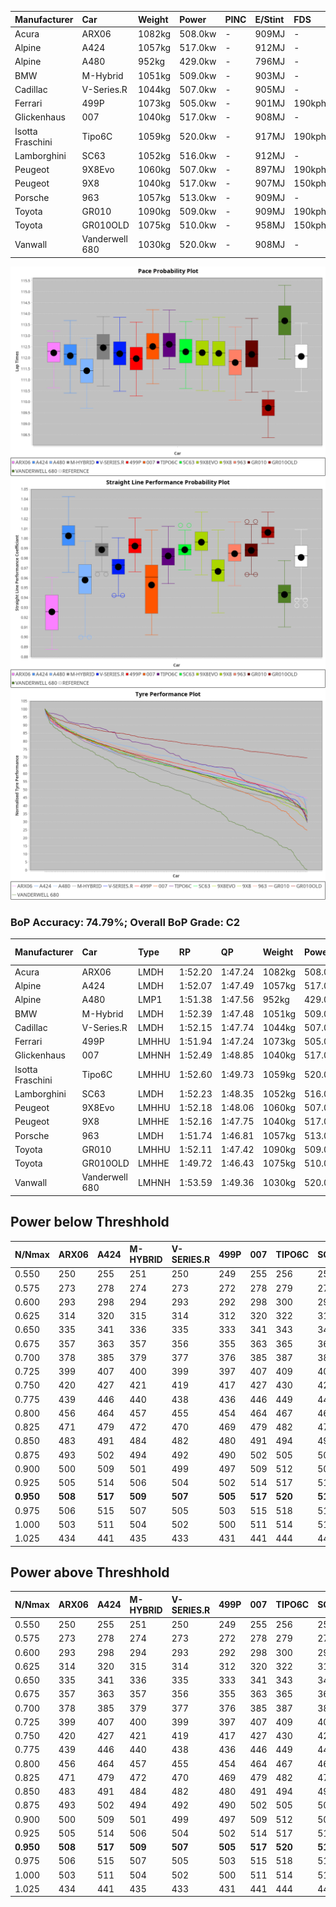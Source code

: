 | Manufacturer     | Car            | Weight | Power   | PINC    | E/Stint | FDS     |
|:-|:-|:-|:-|:-|:-|:-|
| Acura            | ARX06          | 1082kg | 508.0kw |    -    | 909MJ   |    -    |
| Alpine           | A424           | 1057kg | 517.0kw |    -    | 912MJ   |    -    |
| Alpine           | A480           | 952kg  | 429.0kw |    -    | 796MJ   |    -    |
| BMW              | M-Hybrid       | 1051kg | 509.0kw |    -    | 903MJ   |    -    |
| Cadillac         | V-Series.R     | 1044kg | 507.0kw |    -    | 905MJ   |    -    |
| Ferrari          | 499P           | 1073kg | 505.0kw |    -    | 901MJ   | 190kph  |
| Glickenhaus      | 007            | 1040kg | 517.0kw |    -    | 908MJ   |    -    |
| Isotta Fraschini | Tipo6C         | 1059kg | 520.0kw |    -    | 917MJ   | 190kph  |
| Lamborghini      | SC63           | 1052kg | 516.0kw |    -    | 912MJ   |    -    |
| Peugeot          | 9X8Evo         | 1060kg | 507.0kw |    -    | 897MJ   | 190kph  |
| Peugeot          | 9X8            | 1040kg | 517.0kw |    -    | 907MJ   | 150kph  |
| Porsche          | 963            | 1057kg | 513.0kw |    -    | 909MJ   |    -    |
| Toyota           | GR010          | 1090kg | 509.0kw |    -    | 909MJ   | 190kph  |
| Toyota           | GR010OLD       | 1075kg | 510.0kw |    -    | 958MJ   | 150kph  |
| Vanwall          | Vanderwell 680 | 1030kg | 520.0kw |    -    | 908MJ   |    -    |

![PACECHART](./IMG/ACOMETHOD.png)
![STRAIGHTLINEPERFORMANCECHART](./IMG/ACOMETHOD_sp.png)
![TYREPERFORMANCECHART](./IMG/ACOMETHOD_tw.png)

### BoP Accuracy: 74.79%; Overall BoP Grade: C2
| Manufacturer     | Car            | Type  | RP      | QP      | Weight | Power¹  | Threshhold | PINC    | Power²   | E/Stint | AVG Vmax  | FDS     | RDLC | L/Stint | BOP-Grade | Model Accuracy | Model Points | Match%  | SimDiff |
|:-|:-|:-|:-|:-|:-|:-|:-|:-|:-|:-|:-|:-|:-|:-|:-|:-|:-|:-|:-|
| Acura            | ARX06          | LMDH  | 1:52.20 | 1:47.24 | 1082kg | 508.0kw | 210.0kph   |    -    | 508.00kw |  909MJ  | 277.49kph |    -    | 0.99 | 29      | +B2       | 100.00%        | 996          | 80.72%  | ±0.38s  |
| Alpine           | A424           | LMDH  | 1:52.07 | 1:47.49 | 1057kg | 517.0kw | 210.0kph   |    -    | 517.00kw |  912MJ  | 290.97kph |    -    | 1.00 | 29      | ~A1       | 99.61%         | 762          | 99.18%  | #       |
| Alpine           | A480           | LMP1  | 1:51.38 | 1:47.56 |  952kg | 429.0kw | 210.0kph   |    -    | 429.00kw |  796MJ  | 281.28kph |    -    | 0.97 | 27      | -D1       | 100.00%        | 1173         | 65.70%  | ±0.75s  |
| BMW              | M-Hybrid       | LMDH  | 1:52.39 | 1:47.48 | 1051kg | 509.0kw | 210.0kph   |    -    | 509.00kw |  903MJ  | 288.25kph |    -    | 1.01 | 29      | +B1       | 100.00%        | 1826         | 88.10%  | ±1.13s  |
| Cadillac         | V-Series.R     | LMDH  | 1:52.15 | 1:47.74 | 1044kg | 507.0kw | 210.0kph   |    -    | 507.00kw |  905MJ  | 285.90kph |    -    | 1.02 | 29      | ~A1       | 99.00%         | 3184         | 97.06%  | ±0.38s  |
| Ferrari          | 499P           | LMHHU | 1:51.94 | 1:47.24 | 1073kg | 505.0kw | 210.0kph   |    -    | 505.00kw |  901MJ  | 287.38kph | 190kph  | 1.01 | 29      | ~A1       | 98.07%         | 3550         | 98.93%  | ±1.26s  |
| Glickenhaus      | 007            | LMHNH | 1:52.49 | 1:48.85 | 1040kg | 517.0kw | 210.0kph   |    -    | 517.00kw |  908MJ  | 284.48kph |    -    | 0.96 | 29      | +C1       | 94.48%         | 2311         | 77.65%  | ±0.75s  |
| Isotta Fraschini | Tipo6C         | LMHHU | 1:52.60 | 1:49.73 | 1059kg | 520.0kw | 210.0kph   |    -    | 520.00kw |  917MJ  | 288.26kph | 190kph  | 1.04 | 29      | +Ω1       | 96.81%         | 91           | 39.01%  | #       |
| Lamborghini      | SC63           | LMDH  | 1:52.23 | 1:48.35 | 1052kg | 516.0kw | 210.0kph   |    -    | 516.00kw |  912MJ  | 288.70kph |    -    | 1.03 | 29      | +A2       | 100.00%        | 529          | 92.98%  | ±0.57s  |
| Peugeot          | 9X8Evo         | LMHHU | 1:52.18 | 1:48.06 | 1060kg | 507.0kw | 210.0kph   |    -    | 507.00kw |  897MJ  | 288.86kph | 190kph  | 0.99 | 29      | +B1       | 99.21%         | 377          | 88.97%  | #       |
| Peugeot          | 9X8            | LMHHE | 1:52.16 | 1:47.75 | 1040kg | 517.0kw | 210.0kph   |    -    | 517.00kw |  907MJ  | 286.44kph | 150kph  | 1.03 | 29      | ~A1       | 99.52%         | 4561         | 100.00% | ±0.24s  |
| Porsche          | 963            | LMDH  | 1:51.74 | 1:46.81 | 1057kg | 513.0kw | 210.0kph   |    -    | 513.00kw |  909MJ  | 287.92kph |    -    | 1.00 | 29      | -B1       | 99.96%         | 10176        | 87.67%  | ±0.63s  |
| Toyota           | GR010          | LMHHU | 1:52.11 | 1:47.42 | 1090kg | 509.0kw | 210.0kph   |    -    | 509.00kw |  909MJ  | 286.14kph | 190kph  | 1.00 | 29      | ~A1       | 99.95%         | 5509         | 100.00% | ±0.58s  |
| Toyota           | GR010OLD       | LMHHE | 1:49.72 | 1:46.43 | 1075kg | 510.0kw | 210.0kph   |    -    | 510.00kw |  958MJ  | 289.90kph | 150kph  | 1.01 | 29      | -Ω2       | 100.00%        | 351          | -35.53% | #       |
| Vanwall          | Vanderwell 680 | LMHNH | 1:53.59 | 1:49.36 | 1030kg | 520.0kw | 210.0kph   |    -    | 520.00kw |  908MJ  | 283.82kph |    -    | 1.01 | 29      | +Ω1       | 99.23%         | 387          | 41.36%  | ±0.72s  |

## Power below Threshhold
| N/Nmax    | ARX06   | A424    | M-HYBRID | V-SERIES.R | 499P    | 007     | TIPO6C  | SC63    | 9X8EVO  | 9X8     | 963     | GR010   | GR010OLD | VANDERWELL 680 | ​     | RPM      | A480    |
|:-|:-|:-|:-|:-|:-|:-|:-|:-|:-|:-|:-|:-|:-|:-|:-|:-|:-|
|  0.550    |  250    |  255    |  251     |  250       |  249    |  255    |  256    |  254    |  250    |  255    |  253    |  251    |  251     |  256           |  ​    |   --     |   -     |
|  0.575    |  273    |  278    |  274     |  273       |  272    |  278    |  279    |  277    |  273    |  278    |  276    |  274    |  274     |  279           |  ​    |   --     |   -     |
|  0.600    |  293    |  298    |  294     |  293       |  292    |  298    |  300    |  298    |  293    |  298    |  296    |  294    |  295     |  300           |  ​    |   --     |   -     |
|  0.625    |  314    |  320    |  315     |  314       |  312    |  320    |  322    |  319    |  314    |  320    |  317    |  315    |  316     |  322           |  ​    |   --     |   -     |
|  0.650    |  335    |  341    |  336     |  335       |  333    |  341    |  343    |  340    |  335    |  341    |  338    |  336    |  337     |  343           |  ​    |   --     |   -     |
|  0.675    |  357    |  363    |  357     |  356       |  355    |  363    |  365    |  362    |  356    |  363    |  360    |  357    |  358     |  365           |  ​    |   --     |   -     |
|  0.700    |  378    |  385    |  379     |  377       |  376    |  385    |  387    |  384    |  377    |  385    |  382    |  379    |  380     |  387           |  ​    |   --     |   -     |
|  0.725    |  399    |  407    |  400     |  399       |  397    |  407    |  409    |  406    |  399    |  407    |  403    |  400    |  401     |  409           |  ​    |   --     |   -     |
|  0.750    |  420    |  427    |  421     |  419       |  417    |  427    |  430    |  427    |  419    |  427    |  424    |  421    |  422     |  430           |  ​    |   --     |   -     |
|  0.775    |  439    |  446    |  440     |  438       |  436    |  446    |  449    |  446    |  438    |  446    |  443    |  440    |  441     |  449           |  ​    |  5000    |  252    |
|  0.800    |  456    |  464    |  457     |  455       |  454    |  464    |  467    |  463    |  455    |  464    |  461    |  457    |  458     |  467           |  ​    |  5500    |  297    |
|  0.825    |  471    |  479    |  472     |  470       |  469    |  479    |  482    |  478    |  470    |  479    |  476    |  472    |  473     |  482           |  ​    |  6000    |  332    |
|  0.850    |  483    |  491    |  484     |  482       |  480    |  491    |  494    |  490    |  482    |  491    |  487    |  484    |  485     |  494           |  ​    |  6500    |  375    |
|  0.875    |  493    |  502    |  494     |  492       |  490    |  502    |  505    |  501    |  492    |  502    |  498    |  494    |  495     |  505           |  ​    |  7000    |  419    |
|  0.900    |  500    |  509    |  501     |  499       |  497    |  509    |  512    |  508    |  499    |  509    |  505    |  501    |  502     |  512           |  ​    |  7500    |  430    |
|  0.925    |  505    |  514    |  506     |  504       |  502    |  514    |  517    |  513    |  504    |  514    |  510    |  506    |  507     |  517           |  ​    |  8000    |  426    |
| **0.950** | **508** | **517** | **509**  | **507**    | **505** | **517** | **520** | **516** | **507** | **517** | **513** | **509** | **510**  | **520**        | **​** | **8500** | **429** |
|  0.975    |  506    |  515    |  507     |  505       |  503    |  515    |  518    |  514    |  505    |  515    |  511    |  507    |  508     |  518           |  ​    |  9000    |  214    |
|  1.000    |  503    |  511    |  504     |  502       |  500    |  511    |  514    |  510    |  502    |  511    |  507    |  504    |  505     |  514           |  ​    |   --     |   -     |
|  1.025    |  434    |  441    |  435     |  433       |  431    |  441    |  444    |  441    |  433    |  441    |  438    |  435    |  436     |  444           |  ​    |   --     |   -     |

## Power above Threshhold
| N/Nmax    | ARX06   | A424    | M-HYBRID | V-SERIES.R | 499P    | 007     | TIPO6C  | SC63    | 9X8EVO  | 9X8     | 963     | GR010   | GR010OLD | VANDERWELL 680 | ​     | RPM      | A480    |
|:-|:-|:-|:-|:-|:-|:-|:-|:-|:-|:-|:-|:-|:-|:-|:-|:-|:-|
|  0.550    |  250    |  255    |  251     |  250       |  249    |  255    |  256    |  254    |  250    |  255    |  253    |  251    |  251     |  256           |  ​    |   --     |   -     |
|  0.575    |  273    |  278    |  274     |  273       |  272    |  278    |  279    |  277    |  273    |  278    |  276    |  274    |  274     |  279           |  ​    |   --     |   -     |
|  0.600    |  293    |  298    |  294     |  293       |  292    |  298    |  300    |  298    |  293    |  298    |  296    |  294    |  295     |  300           |  ​    |   --     |   -     |
|  0.625    |  314    |  320    |  315     |  314       |  312    |  320    |  322    |  319    |  314    |  320    |  317    |  315    |  316     |  322           |  ​    |   --     |   -     |
|  0.650    |  335    |  341    |  336     |  335       |  333    |  341    |  343    |  340    |  335    |  341    |  338    |  336    |  337     |  343           |  ​    |   --     |   -     |
|  0.675    |  357    |  363    |  357     |  356       |  355    |  363    |  365    |  362    |  356    |  363    |  360    |  357    |  358     |  365           |  ​    |   --     |   -     |
|  0.700    |  378    |  385    |  379     |  377       |  376    |  385    |  387    |  384    |  377    |  385    |  382    |  379    |  380     |  387           |  ​    |   --     |   -     |
|  0.725    |  399    |  407    |  400     |  399       |  397    |  407    |  409    |  406    |  399    |  407    |  403    |  400    |  401     |  409           |  ​    |   --     |   -     |
|  0.750    |  420    |  427    |  421     |  419       |  417    |  427    |  430    |  427    |  419    |  427    |  424    |  421    |  422     |  430           |  ​    |   --     |   -     |
|  0.775    |  439    |  446    |  440     |  438       |  436    |  446    |  449    |  446    |  438    |  446    |  443    |  440    |  441     |  449           |  ​    |  5000    |  252    |
|  0.800    |  456    |  464    |  457     |  455       |  454    |  464    |  467    |  463    |  455    |  464    |  461    |  457    |  458     |  467           |  ​    |  5500    |  297    |
|  0.825    |  471    |  479    |  472     |  470       |  469    |  479    |  482    |  478    |  470    |  479    |  476    |  472    |  473     |  482           |  ​    |  6000    |  332    |
|  0.850    |  483    |  491    |  484     |  482       |  480    |  491    |  494    |  490    |  482    |  491    |  487    |  484    |  485     |  494           |  ​    |  6500    |  375    |
|  0.875    |  493    |  502    |  494     |  492       |  490    |  502    |  505    |  501    |  492    |  502    |  498    |  494    |  495     |  505           |  ​    |  7000    |  419    |
|  0.900    |  500    |  509    |  501     |  499       |  497    |  509    |  512    |  508    |  499    |  509    |  505    |  501    |  502     |  512           |  ​    |  7500    |  430    |
|  0.925    |  505    |  514    |  506     |  504       |  502    |  514    |  517    |  513    |  504    |  514    |  510    |  506    |  507     |  517           |  ​    |  8000    |  426    |
| **0.950** | **508** | **517** | **509**  | **507**    | **505** | **517** | **520** | **516** | **507** | **517** | **513** | **509** | **510**  | **520**        | **​** | **8500** | **429** |
|  0.975    |  506    |  515    |  507     |  505       |  503    |  515    |  518    |  514    |  505    |  515    |  511    |  507    |  508     |  518           |  ​    |  9000    |  214    |
|  1.000    |  503    |  511    |  504     |  502       |  500    |  511    |  514    |  510    |  502    |  511    |  507    |  504    |  505     |  514           |  ​    |   --     |   -     |
|  1.025    |  434    |  441    |  435     |  433       |  431    |  441    |  444    |  441    |  433    |  441    |  438    |  435    |  436     |  444           |  ​    |   --     |   -     |
